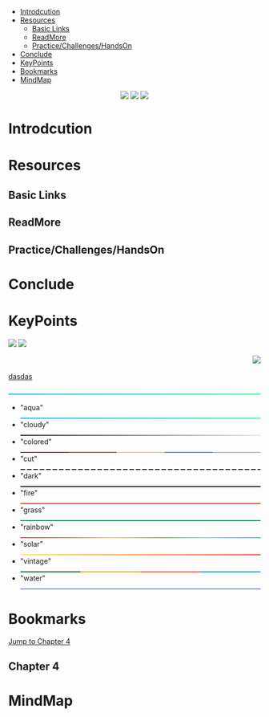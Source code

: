 - [Introdcution](#introdcution)
- [Resources](#resources)
  - [Basic Links](#basic-links)
  - [ReadMore](#readmore)
  - [Practice/Challenges/HandsOn](#practicechallengeshandson)
- [Conclude](#conclude)
- [KeyPoints](#keypoints)
- [Bookmarks](#bookmarks)
- [MindMap](#mindmap)

<p align="center">
<a alt="NoteMe"><img src="https://img.shields.io/badge/ -Blue?style=social&logo=periscope"/></a> <a><img src="https://img.shields.io/badge/yestToStart-Red"/></a>
<a><img src="https://img.shields.io/badge/InProgress-green"/></a>
</p>

# Introdcution

# Resources

## Basic Links

<!-- Links TO start witn the Topic -->

## ReadMore

<!-- Links to Explore More on the Topic which may be not covered in this ReadMe -->

## Practice/Challenges/HandsOn

<!-- Links TO Practice/Challenges/HandsOn the Topic -->

# Conclude

<!-- Put a paragraph in your own words as a conclusion -->

# KeyPoints

<!-- Revice and Put the point  -->

<p align="center">

<a><img src="https://img.shields.io/badge/EditTextController-blue"/></a>
<a><img src="https://img.shields.io/badge/FocusNode-green"/></a>

<!-- <a><img src="https://img.shields.io/badge/a-blue"/></a> -->
<!-- <a><img src="https://img.shields.io/badge/a-blue"/></a> -->
<!-- <a><img src="https://img.shields.io/badge/a-blue"/></a> -->
<!-- <a><img src="https://img.shields.io/badge/a-blue"/></a> -->
<!-- <a><img src="https://img.shields.io/badge/a-blue"/></a> -->
<!-- <a><img src="https://img.shields.io/badge/dasdsdasds-blue"/></a> -->
<!-- <a href="https://www.facebook.com/charanraj11" alt=""><img src="https://img.shields.io/badge/-lightblue?logo=facebook"/></a>
<a alt=""><img src="https://img.shields.io/github/languages/count/charankumarpalla/laughing-buddha?color=green"/></a>
<a><img src="https://img.shields.io/twitter/follow/CharanKumaPalla?label=Follow"/></a> -->

</p>

<div align="right">

<a href="AllReadMe/Introduction.md" alt="AllReadMe/Introduction.md"><img src="https://img.shields.io/badge/Introduction-...-green?style=for-the-badge&logo=markdown"/></a>

</div>

[dasdas](https://github.com/charankumarpalla/laughing-buddha/blob/CharandevFlutter/PlayGround/ResourcesFiles/ReadMeResources/lines/aqua.png)

![-----------------------------------------------------](/PlayGround/ResourcesFiles/ReadMeResources/lines/aqua.png)

- "aqua" ![-----------------------------------------------------](/PlayGround/ResourcesFiles/ReadMeResources/lines/aqua.png)
- "cloudy" ![-----------------------------------------------------](/PlayGround/ResourcesFiles/ReadMeResources/lines/cloudy.png)
- "colored" ![-----------------------------------------------------](/PlayGround/ResourcesFiles/ReadMeResources/lines/colored.png)
- "cut" ![-----------------------------------------------------](/PlayGround/ResourcesFiles/ReadMeResources/lines/cut.png)
- "dark" ![-----------------------------------------------------](/PlayGround/ResourcesFiles/ReadMeResources/lines/dark.png)
- "fire" ![-----------------------------------------------------](/PlayGround/ResourcesFiles/ReadMeResources/lines/fire.png)
- "grass" ![-----------------------------------------------------](/PlayGround/ResourcesFiles/ReadMeResources/lines/grass.png)
- "rainbow" ![-----------------------------------------------------](/PlayGround/ResourcesFiles/ReadMeResources/lines/rainbow.png)
- "solar" ![-----------------------------------------------------](/PlayGround/ResourcesFiles/ReadMeResources/lines/solar.png)
- "vintage" ![-----------------------------------------------------](/PlayGround/ResourcesFiles/ReadMeResources/lines/vintage.png)
- "water" ![-----------------------------------------------------](/PlayGround/ResourcesFiles/ReadMeResources/lines/water.png)

# Bookmarks

<a href="#C4">Jump to Chapter 4</a>

<h2 id="C4">Chapter 4</h2>

# MindMap

